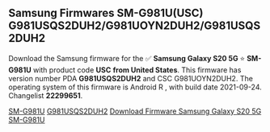 <h2>Samsung Firmwares SM-G981U(USC) G981USQS2DUH2/G981UOYN2DUH2/G981USQS2DUH2</h2>
Download the Samsung firmware for the ✅ <strong>Samsung Galaxy S20 5G </strong> ⭐ <strong>SM-G981U</strong> with product code <strong>USC</strong> <strong> from United States</strong>. This firmware has version number PDA <strong>G981USQS2DUH2</strong> and CSC G981UOYN2DUH2. The operating system of this firmware is Android R , with build date 2021-09-24. Changelist <strong>22299651</strong>.


[SM-G981U](https://samfirm.shop/samsung/model/SM-G981U)
[G981USQS2DUH2](https://samfirm.shop/samsung/pda/G981USQS2DUH2)
[Download Firmware Samsung Galaxy S20 5G SM-G981U](https://samfirm.shop/samsung/firmware/459380)
